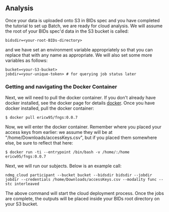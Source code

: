 ## Analysis

Once your data is uploaded onto S3 in BIDs spec and you have completed the tutorial to set up Batch, we are ready for cloud analysis. We will assume the root of your BIDs spec'd data in the S3 bucket is called:

```
bidsdir=<your-root-BIDs-directory>
```
and we have set an environment variable appropriately so that you can replace that with any name as appropriate. We will also set some more variables as follows:

```
bucket=<your-S3-bucket>
jobdir=<your-unique-token> # for querying job status later
```

### Getting and navigating the Docker Container

Next, we will need to pull the docker container. If you don't already have docker installed, see the docker page for details [docker](https://docs.docker.com/engine/installation/). Once you have docker installed, pull the docker container:

```
$ docker pull ericw95/fngs:0.0.7
```

Now, we will enter the docker container. Remember where you placed your access keys from earlier: we assume they will be at "/home/Downloads/accessKeys.csv", but if you placed them somewhere else, be sure to reflect that here:

```
$ docker run -ti --entrypoint /bin/bash -v /home/:/home ericw95/fngs:0.0.7
```

Next, we will run our subjects. Below is an example call:

```
ndmg_cloud participant --bucket bucket --bidsdir bidsdir --jobdir jobdir --credentials /home/Downloads/accessKeys.csv --modality func --stc interleaved
```

The above command will start the cloud deployment process. Once the jobs are complete, the outputs will be placed inside your BIDs root directory on your S3 bucket.
